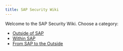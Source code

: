```yaml
---
title: SAP Security Wiki
---
```


Welcome to the SAP Security Wiki. Choose a category:

- [Outside of SAP](/outside-of-sap/)
- [Within SAP](/within-sap/)
- [From SAP to the Outside](/from-sap-to-outside/)
